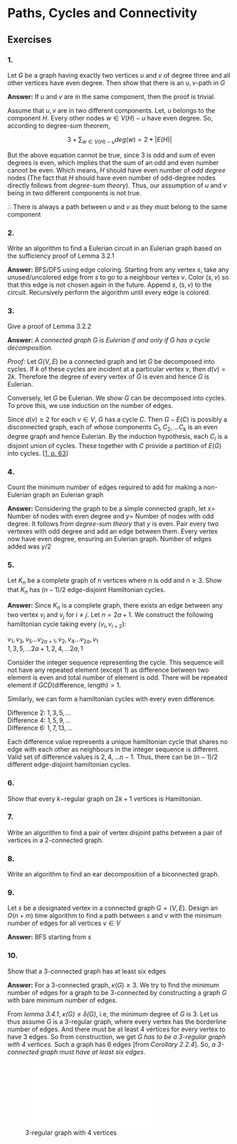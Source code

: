 # Paths, Cycles and Connectivity

## Exercises

### 1.
Let $G$ be a graph having exactly two vertices $u$ and $v$ of degree three and all other vertices have even degree. Then show that there is an $u, v$-path in $G$ 

**Answer:** If $u$ and $v$ are in the same component, then the proof is trivial. 

Assume that $u, v$ are in two different components. Let, $u$ belongs to the component $H$. Every other nodes $w \in V(H)-u$ have even degree. So, according to degree-sum theorem, 

$$
3 + \sum_{w \in V(H)-u} deg(w) = 2*|E(H)|
$$

But the above equation cannot be true, since $3$ is odd and sum of even degrees is even, which implies that the sum of an odd and even number cannot be even. Which means, $H$ should have even number of *odd degree* nodes (The fact that $H$ should have even number of odd-degree nodes directly follows from *degree-sum theory*). Thus, our assumption of $u$ and $v$ being in two different components is not true.

$\therefore$ There is always a path between $u$ and $v$ as they must belong to the same component

### 2.
Write an algorithm to find a Eulerian circuit in an Eulerian graph based on the sufficiency proof of Lemma 3.2.1

**Answer:** BFS/DFS using edge coloring. Starting from any vertex $s$, take any unused/uncolored edge from $s$ to go to a neighbour vertex $v$. Color $(s,v)$ so that this edge is not chosen again in the future. Append $s$, $(s,v)$ to the circuit. Recursively perform the algorithm until every edge is colored.

### 3.
Give a proof of Lemma 3.2.2

**Answer:** *A connected graph G is Eulerian if and only if G has a cycle decomposition.*

*Proof:* Let $G(V, E)$ be a connected graph and let $G$ be decomposed into cycles. If $k$ of these cycles are incident at a particular vertex $v$, then $d(v) = 2k$. Therefore the degree of every vertex of $G$ is even and hence $G$ is Eulerian.

Conversely, let $G$ be Eulerian. We show $G$ can be decomposed into cycles. To prove this, we use induction on the number of edges.

Since $d(v)\ge 2$ for each $v \in V$, $G$ has a cycle $C$. Then $G-E(C)$ is possibly a disconnected graph, each of whose components $C_1, C_2, ... C_k$ is an even degree graph and hence Eulerian. By the induction hypothesis, each $C_i$ is a disjoint union of cycles. These together with $C$ provide a partition of $E(G)$ into cycles. \[[1, p. 63]\]

[1, p. 63]: ../../references/#ref1

### 4.
Count the minimum number of edges required to add for making a non-Eulerian graph an Eulerian graph

**Answer:** Considering the graph to be a simple connected graph, let $x =$ Number of nodes with even degree and $y =$ Number of nodes with odd degree. It follows from *degree-sum theory* that $y$ is even. Pair every two vertexes with odd degree and add an edge between them. Every vertex now have even degree, ensuring an Eulerian graph. Number of edges added was $y/2$

### 5.
Let $K_n$ be a complete graph of $n$ vertices where $n$ is odd and $n \ge 3$. Show that $K_n$ has $(n-1)/2$ edge-disjoint Hamiltonian cycles.
        
**Answer:** Since $K_n$ is a complete graph, there exists an edge between any two vertex $v_i$ and $v_j$ for $i \ne j$. Let $n = 2a+1$. We construct the following hamiltonian cycle taking every $(v_i, v_{i+2})$: 
        
$v_1, v_3, v_5 ... v_{2a+1}, v_2, v_4 ... v_{2a}, v_1$  
$1, 3, 5, ... 2a+1, 2, 4, ... 2a, 1$

Consider the integer sequence representing the cycle. This sequence will not have any repeated element (except $1$) as difference between two element is even and total number of element is odd. There will be repeated element if $GCD($difference, length$) > 1$.

Similarly, we can form a hamiltonian cycles with every even difference.

Difference $2$: $1, 3, 5, ...$  
Difference $4$: $1, 5, 9, ...$  
Difference $6$: $1, 7, 13, ...$

Each difference value represents a unique hamiltonian cycle that shares no edge with each other as neighbours in the integer sequence is different. Valid set of difference values is ${2, 4, ... n-1}$. Thus, there can be $(n-1)/2$ different edge-disjoint hamiltonian cycles.

### 6.
Show that every $k-$regular graph on $2k+1$ vertices is Hamiltonian.

### 7.
Write an algorithm to find a pair of vertex disjoint paths between a pair of vertices in a 2-connected graph.

### 8.
Write an algorithm to find an ear decomposition of a biconnected graph.

### 9.
Let $s$ be a designated vertex in a connected graph $G = (V, E)$. Design an $O(n+m)$ time algorithm to find a path between $s$ and $v$ with the minimum number of edges for all vertices $v \in V$

**Answer:** BFS starting from $s$

### 10.
Show that a 3-connected graph has at least six edges

**Answer:** For a $3$-connected graph, $\kappa(G) \ge 3$. We try to find the minimum number of edges for a graph to be $3$-connected by constructing a graph $G$ with bare minimum number of edges.

From *lemma $3.4.1$*, *$\kappa(G) \leq \delta(G)$*, i.e, the minimum degree of $G$ is 3. Let us thus assume $G$ is a $3$-regular graph, where every vertex has the borderline number of edges. And there must be at least $4$ vertices for every vertex to have $3$ edges. So from construction, we get *$G$ has to be a $3$-regular graph with $4$ vertices*. Such a graph has $6$ edges
\[from *Corollary $2.2.4$*\].
So, *a 3-connected graph must have at least six edges*.

<figure>
<embed src="../../figures/3_10_3-conn-6-edge.svg" id="fig:3_10" />
<figcaption aria-hidden="true">3-regular graph with 4 vertices</figcaption>
</figure>